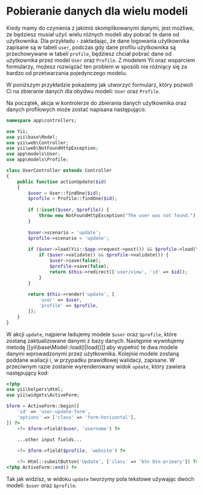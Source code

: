 Pobieranie danych dla wielu modeli
================================

Kiedy mamy do czynienia z jakimiś skomplikowanymi danymi, jest możliwe, że będziesz musiał użyć wielu różnych modeli aby pobrać te dane od użytkownika.
Dla przykładu - zakładając, że dane logowania użytkownika zapisane są w tabeli `user`, podczas gdy dane profilu użytkownika są przechowywane w tabeli `profile`,
będziesz chciał pobrać dane od użytkownika przez model `User` oraz `Profile`. 
Z modelem Yii oraz wsparciem formularzy, możesz rozwiązać ten problem w sposób nie różniący się za bardzo od przetwarzania pojedynczego modelu.

W poniższym przykładzie pokażemy jak utworzyć formularz, który pozwoli Ci na zbieranie danych dla obydwu modeli: `User` oraz `Profile`.

Na początek, akcja w kontrolerze do zbierania danych użytkownika oraz danych profilowych może zostać napisana następująco:

```php
namespace app\controllers;

use Yii;
use yii\base\Model;
use yii\web\Controller;
use yii\web\NotFoundHttpException;
use app\models\User;
use app\models\Profile;

class UserController extends Controller
{
    public function actionUpdate($id)
    {
        $user = User::findOne($id);
        $profile = Profile::findOne($id);
        
        if (!isset($user, $profile)) {
            throw new NotFoundHttpException("The user was not found.");
        }
        
        $user->scenario = 'update';
        $profile->scenario = 'update';
        
        if ($user->load(Yii::$app->request->post()) && $profile->load(Yii::$app->request->post())) {
            if ($user->validate() && $profile->validate()) {
                $user->save(false);
                $profile->save(false);
                return $this->redirect(['user/view', 'id' => $id]);
            }
        }
        
        return $this->render('update', [
            'user' => $user,
            'profile' => $profile,
        ]);
    }
}
```

W akcji `update`, najpierw ładujemy modele `$user` oraz `$profile`, które zostaną zaktualizowane danymi z bazy danych.
Następnie wywołujemy metodę [[yii\base\Model::load()|load()]] aby wypełnić te dwa modele danymi wprowadzonymi przez użytkownika.
Kolejnie modele zostaną poddane waliacji i, w przypadku prawidłowej walidacji, zapisane.
W przeciwnym razie zostanie wyrenderowany widok `update`, który zawiera następujący kod:

```php
<?php
use yii\helpers\Html;
use yii\widgets\ActiveForm;

$form = ActiveForm::begin([
    'id' => 'user-update-form',
    'options' => ['class' => 'form-horizontal'],
]) ?>
    <?= $form->field($user, 'username') ?>

    ...other input fields...
    
    <?= $form->field($profile, 'website') ?>

    <?= Html::submitButton('Update', ['class' => 'btn btn-primary']) ?>
<?php ActiveForm::end() ?>
```
Tak jak widzisz, w widoku `update` tworzymy pola tekstowe używając dwóch modeli: `$user` oraz `$profile`.
